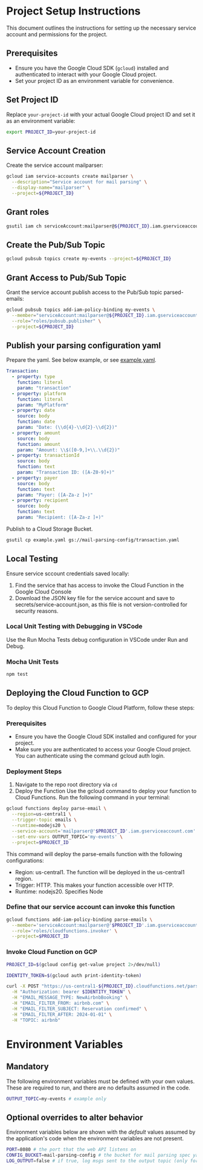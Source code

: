 # Project Setup Instructions

This document outlines the instructions for setting up the necessary service account and permissions for the project.

## Prerequisites

- Ensure you have the Google Cloud SDK (`gcloud`) installed and authenticated to interact with your Google Cloud project.
- Set your project ID as an environment variable for convenience.

## Set Project ID

Replace `your-project-id` with your actual Google Cloud project ID and set it as an environment variable:

```bash
export PROJECT_ID=your-project-id
```

## Service Account Creation
Create the service account mailparser:
```bash
gcloud iam service-accounts create mailparser \
  --description="Service account for mail parsing" \
  --display-name="mailparser" \
  --project=${PROJECT_ID}
```

## Grant roles
```bash
gsutil iam ch serviceAccount:mailparser@${PROJECT_ID}.iam.gserviceaccount.com:roles/storage.objectViewer gs://mail-parsing-config
```

## Create the Pub/Sub Topic
```bash
gcloud pubsub topics create my-events --project=${PROJECT_ID}
```

## Grant Access to Pub/Sub Topic
Grant the service account publish access to the Pub/Sub topic parsed-emails:
```bash
gcloud pubsub topics add-iam-policy-binding my-events \
  --member="serviceAccount:mailparser@${PROJECT_ID}.iam.gserviceaccount.com" \
  --role="roles/pubsub.publisher" \
  --project=${PROJECT_ID}
```


## Publish your parsing configuration yaml
Prepare the yaml. See below example, or see [example.yaml](example.yaml).
```yaml
Transaction:
  - property: type
    function: literal
    param: "transaction"
  - property: platform
    function: literal
    param: "MyPlatform"
  - property: date
    source: body
    function: date
    param: "Date: (\\d{4}-\\d{2}-\\d{2})"
  - property: amount
    source: body
    function: amount
    param: "Amount: \\$([0-9,]+\\.\\d{2})"
  - property: transactionId
    source: body
    function: text
    param: "Transaction ID: ([A-Z0-9]+)"
  - property: payer
    source: body
    function: text
    param: "Payer: ([A-Za-z ]+)"
  - property: recipient
    source: body
    function: text
    param: "Recipient: ([A-Za-z ]+)"
```
Publish to a Cloud Storage Bucket.
```bash
gsutil cp example.yaml gs://mail-parsing-config/transaction.yaml
```

## Local Testing

Ensure service sccount credentials saved locally:
1. Find the service that has access to invoke the Cloud Function in the Google Cloud Console
2. Download the JSON key file for the service account and save to secrets/service-account.json, as this file is not version-controlled for security reasons.

### Local Unit Testing with Debugging in VSCode
Use the Run Mocha Tests debug configuration in VSCode under Run and Debug.

### Mocha Unit Tests
```bash
npm test
```


## Deploying the Cloud Function to GCP
To deploy this Cloud Function to Google Cloud Platform, follow these steps:

###  Prerequisites
* Ensure you have the Google Cloud SDK installed and configured for your project.
* Make sure you are authenticated to access your Google Cloud project. You can authenticate using the command gcloud auth login.
### Deployment Steps
1. Navigate to the repo root directory via `cd`
2. Deploy the Function
Use the gcloud command to deploy your function to Cloud Functions. Run the following command in your terminal:
```bash
gcloud functions deploy parse-email \
  --region=us-central1 \
  --trigger-topic emails \
  --runtime=nodejs20 \
  --service-account='mailparser@'$PROJECT_ID'.iam.gserviceaccount.com' \
  --set-env-vars OUTPUT_TOPIC='my-events' \
  --project=$PROJECT_ID
```
This command will deploy the parse-emails function with the following configurations:

* Region: us-central1. The function will be deployed in the us-central1 region.
* Trigger: HTTP. This makes your function accessible over HTTP.
* Runtime: nodejs20. Specifies Node

### Define that our service account can invoke this function

```bash
gcloud functions add-iam-policy-binding parse-emails \
  --member='serviceAccount:mailparser@'$PROJECT_ID'.iam.gserviceaccount.com' \
  --role='roles/cloudfunctions.invoker' \
  --project=$PROJECT_ID
```

### Invoke Cloud Function on GCP

```bash
PROJECT_ID=$(gcloud config get-value project 2>/dev/null)

IDENTITY_TOKEN=$(gcloud auth print-identity-token)

curl -X POST "https://us-central1-${PROJECT_ID}.cloudfunctions.net/parse-emails" \
  -H "Authorization: bearer $IDENTITY_TOKEN" \
  -H "EMAIL_MESSAGE_TYPE: NewAirbnbBooking" \
  -H "EMAIL_FILTER_FROM: airbnb.com" \
  -H "EMAIL_FILTER_SUBJECT: Reservation confirmed" \
  -H "EMAIL_FILTER_AFTER: 2024-01-01" \
  -H "TOPIC: airbnb"
```
# Environment Variables
## Mandatory
The following environment variables must be defined with your own values.
These are required to run, and there are no defaults assumed in the code.
```bash
OUTPUT_TOPIC=my-events # example only
```
## Optional overrides to alter behavior
Environment variables below are shown with the *default* values assumed
by the application's code when the environment variables are not present.
```bash
PORT=8080 # the port that the web API listens on
CONFIG_BUCKET=mail-parsing-config # the bucket for mail parsing spec yaml files
LOG_OUTPUT=false # if true, log msgs sent to the output topic (only for non-sensitive data)
```